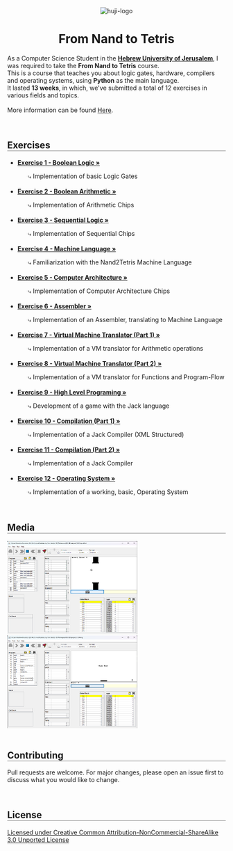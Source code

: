 <div align="center">
  <img src="https://upload.wikimedia.org/wikipedia/commons/thumb/4/4d/Hebrew_University_Logo.svg/1200px-Hebrew_University_Logo.svg.png" alt="huji-logo" height="150px" />
  <h1 align="center" style="border-bottom: none"><b>From Nand to Tetris</b></h1>

  <p align="left">
    As a Computer Science Student in the <a href="https://new.huji.ac.il/"><b>Hebrew University of Jerusalem</b></a>, I was required to take the <b>From Nand to Tetris</b> course.
    <br>
    This is a course that teaches you about logic gates, hardware, compilers and operating systems, using <b>Python</b> as the main language.
    <br>
    It lasted <b>13 weeks</b>, in which, we've submitted a total of 12 exercises in various fields and topics.
    <br>
    <br>
    More information can be found <a href="https://shnaton.huji.ac.il/index.php/NewSyl/67925/2/2022/">Here</a>.
  </p>
</div>

<br>

<div align="left">
  <h2 align="left" style="border-bottom: 1px solid gray">Exercises</h2>

  <ul align="left">
    <li><a href="./projects/01"><b>Exercise 1 - Boolean Logic »</b></a></li>
    <ul><li style="list-style: none;">⤷ Implementation of basic Logic Gates</li></ul>
    <br>
    <li><a href="./projects/02"><b>Exercise 2 - Boolean Arithmetic »</b></a></li>
    <ul><li style="list-style: none;">⤷ Implementation of Arithmetic Chips</li></ul>
    <br>
    <li><a href="./projects/03"><b>Exercise 3 - Sequential Logic »</b></a></li>
    <ul><li style="list-style: none;">⤷ Implementation of Sequential Chips</li></ul>
    <br>
    <li><a href="./projects/04"><b>Exercise 4 - Machine Language »</b></a></li>
    <ul><li style="list-style: none;">⤷ Familiarization with the Nand2Tetris Machine Language</li></ul>
    <br>
    <li><a href="./projects/05"><b>Exercise 5 - Computer Architecture »</b></a></li>
    <ul><li style="list-style: none;">⤷ Implementation of Computer Architecture Chips</li></ul>
    <br>
    <li><a href="./projects/06"><b>Exercise 6 - Assembler »</b></a></li>
    <ul><li style="list-style: none;">⤷ Implementation of an Assembler, translating to Machine Language</li></ul>
    <br>
    <li><a href="./projects/07"><b>Exercise 7 - Virtual Machine Translator (Part 1) »</b></a></li>
    <ul><li style="list-style: none;">⤷ Implementation of a VM translator for Arithmetic operations</li></ul>
    <br>
    <li><a href="./projects/08"><b>Exercise 8 - Virtual Machine Translator (Part 2) »</b></a></li>
    <ul><li style="list-style: none;">⤷ Implementation of a VM translator for Functions and Program-Flow</li></ul>
    <br>
    <li><a href="./projects/09"><b>Exercise 9 - High Level Programing »</b></a></li>
    <ul><li style="list-style: none;">⤷ Development of a game with the Jack language</li></ul>
    <br>
    <li><a href="./projects/10"><b>Exercise 10 - Compilation (Part 1) »</b></a></li>
    <ul><li style="list-style: none;">⤷ Implementation of a Jack Compiler (XML Structured)</li></ul>
    <br>
    <li><a href="./projects/11"><b>Exercise 11 - Compilation (Part 2) »</b></a></li>
    <ul><li style="list-style: none;">⤷ Implementation of a Jack Compiler</li></ul>
    <br>
    <li><a href="./projects/12"><b>Exercise 12 - Operating System »</b></a></li>
    <ul><li style="list-style: none;">⤷ Implementation of a working, basic, Operating System</li></ul>
  </ul>
</div>

<br>

<div align="left">
  <h2 align="left" style="border-bottom: 1px solid gray">Media</h2>

  <div align="left">
    <a href="./Exercise 9"><img src="./projects/09/media/1.png" alt="flappy-bird-game" width="300px" /></a>
    <br>
    <a href="./Exercise 12"><img src="./projects/12/media/1.png" alt="os-pong-game" width="300px" /></a>
  </div>
</div>

<br>

<div align="left">
  <h2 align="left" style="border-bottom: 1px solid gray">Contributing</h2>

  <p align="left">
    Pull requests are welcome. For major changes, please open an issue first to discuss what you would like to change.
  </p>
</div>

<br>

<div align="left">
  <h2 align="left" style="border-bottom: 1px solid gray">License</h2>

  <p align="left">
    <a href="https://creativecommons.org/licenses/by-nc-sa/3.0/">Licensed under Creative Common Attribution-NonCommercial-ShareAlike 3.0 Unported License</a>
  </p>
</div>
